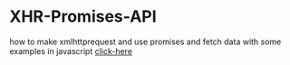 # XHR-Promises-API
how to make xmlhttprequest and use promises and fetch data with some examples in javascript [click-here](https://github.com/kareemtarekK/XHR-Promises-API/blob/main/main.js)
